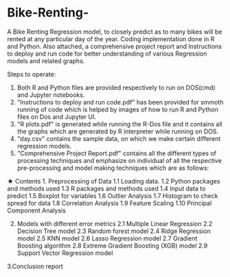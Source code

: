 # Bike-Renting-
A Bike Renting Regression model, to closely predict as to many bikes will be rented at any particular day of the year. Coding implementation done in R and Python. Also attached, a comprehensive project report and Instructions to deploy and run code for better understanding of various Regression models and related graphs.

Steps to operate:

1) Both R and Python files are provided respectively to run on DOS(cmd) and Jupyter notebooks.
2) "Instructions to deploy and run code.pdf" has been provided for smmoth running of code which is helped by images of how to run R and Python files on Dos and Jupyter UI.
3) "R plots.pdf" is generated while running the R-Dos file and it contains all the graphs which are generated by R interpreter while running on DOS.
4) "day.csv" contains the sample data, on which we make certain different regression models.
5) "Comprehensive Project Report.pdf" contains all the different types of processing techniques and emphasize on individual of all the respective pre-processing and model making       techniques which are as follows:
    
  ★ Contents 
    1. Preprocessing of Data 
        1.1 Loading data. 
        1.2 Python packages and methods used 
        1.3 R packages and methods used 
        1.4 Input data to predict 
        1.5 Boxplot for variables 
        1.6 Outlier Analysis 
        1.7 Histogram to check spread for data
        1.8 Correlation Analysis 
        1.9 Feature Scaling 
        1.10 Principal Component Analysis  
      
   2. Models with different error metrics
        2.1 Multiple Linear Regression 
        2.2 Decision Tree model 
        2.3 Random forest model 
        2.4 Ridge Regression model 
        2.5 KNN model 
        2.6 Lasso Regression model 
        2.7 Gradient Boosting algorithm 
        2.8 Extreme Gradient Boosting (XGB) model 
        2.9 Support Vector Regression model 
 
   3.Conclusion report 
